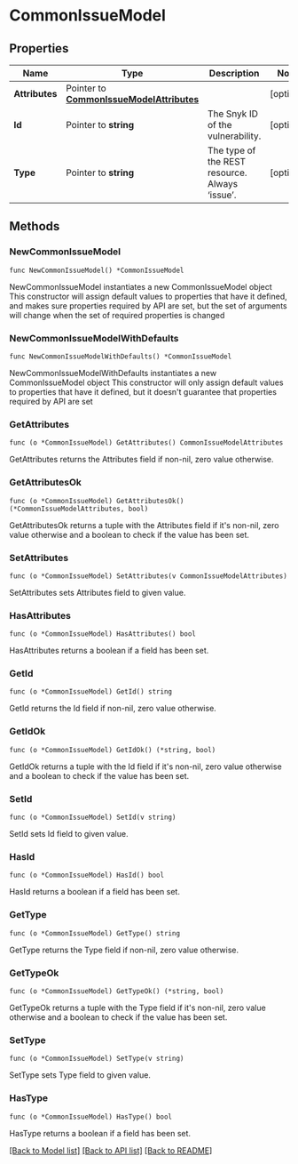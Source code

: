 # CommonIssueModel

## Properties

Name | Type | Description | Notes
------------ | ------------- | ------------- | -------------
**Attributes** | Pointer to [**CommonIssueModelAttributes**](CommonIssueModelAttributes.md) |  | [optional] 
**Id** | Pointer to **string** | The Snyk ID of the vulnerability. | [optional] 
**Type** | Pointer to **string** | The type of the REST resource. Always ‘issue’. | [optional] 

## Methods

### NewCommonIssueModel

`func NewCommonIssueModel() *CommonIssueModel`

NewCommonIssueModel instantiates a new CommonIssueModel object
This constructor will assign default values to properties that have it defined,
and makes sure properties required by API are set, but the set of arguments
will change when the set of required properties is changed

### NewCommonIssueModelWithDefaults

`func NewCommonIssueModelWithDefaults() *CommonIssueModel`

NewCommonIssueModelWithDefaults instantiates a new CommonIssueModel object
This constructor will only assign default values to properties that have it defined,
but it doesn't guarantee that properties required by API are set

### GetAttributes

`func (o *CommonIssueModel) GetAttributes() CommonIssueModelAttributes`

GetAttributes returns the Attributes field if non-nil, zero value otherwise.

### GetAttributesOk

`func (o *CommonIssueModel) GetAttributesOk() (*CommonIssueModelAttributes, bool)`

GetAttributesOk returns a tuple with the Attributes field if it's non-nil, zero value otherwise
and a boolean to check if the value has been set.

### SetAttributes

`func (o *CommonIssueModel) SetAttributes(v CommonIssueModelAttributes)`

SetAttributes sets Attributes field to given value.

### HasAttributes

`func (o *CommonIssueModel) HasAttributes() bool`

HasAttributes returns a boolean if a field has been set.

### GetId

`func (o *CommonIssueModel) GetId() string`

GetId returns the Id field if non-nil, zero value otherwise.

### GetIdOk

`func (o *CommonIssueModel) GetIdOk() (*string, bool)`

GetIdOk returns a tuple with the Id field if it's non-nil, zero value otherwise
and a boolean to check if the value has been set.

### SetId

`func (o *CommonIssueModel) SetId(v string)`

SetId sets Id field to given value.

### HasId

`func (o *CommonIssueModel) HasId() bool`

HasId returns a boolean if a field has been set.

### GetType

`func (o *CommonIssueModel) GetType() string`

GetType returns the Type field if non-nil, zero value otherwise.

### GetTypeOk

`func (o *CommonIssueModel) GetTypeOk() (*string, bool)`

GetTypeOk returns a tuple with the Type field if it's non-nil, zero value otherwise
and a boolean to check if the value has been set.

### SetType

`func (o *CommonIssueModel) SetType(v string)`

SetType sets Type field to given value.

### HasType

`func (o *CommonIssueModel) HasType() bool`

HasType returns a boolean if a field has been set.


[[Back to Model list]](../README.md#documentation-for-models) [[Back to API list]](../README.md#documentation-for-api-endpoints) [[Back to README]](../README.md)


